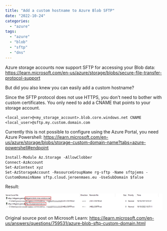 ```yaml
---
title: "Add a custom hostname to Azure Blob SFTP"
date: "2022-10-24"
categories: 
  - "azure"
tags: 
  - "azure"
  - "blob"
  - "sftp"
  - "dns"
---
```


Azure storage accounts now support SFTP for accessing your Blob data: https://learn.microsoft.com/en-us/azure/storage/blobs/secure-file-transfer-protocol-support

But did you also knew you can easily add a custom hostname?

Since the SFTP protocol does not use HTTPS, you don't need to bother with custom certificates.
You only need to add a CNAME that points to your storage account.

```
<local_user>@<my_storage_account>.blob.core.windows.net CNAME <local_user>@sftp.my.custom.domain.com
```

Currently this is not possible to configure using the Azure Portal, you need Azure Powershell:
https://learn.microsoft.com/en-us/azure/storage/blobs/storage-custom-domain-name?tabs=azure-powershell#endpoint

```
Install-Module Az.Storage -AllowClobber
Connect-AzAccount
Set-AzContext xyz
Set-AzStorageAccount -ResourceGroupName rg-sftp -Name sftpjems -CustomDomainName sftp.cloud.jeroenmaes.eu -UseSubDomain $false

```

Result:

![](result-filezilla.png)

Original source post on Microsoft Learn: https://learn.microsoft.com/en-us/answers/questions/759531/azure-blob-sftp-custom-domain.html